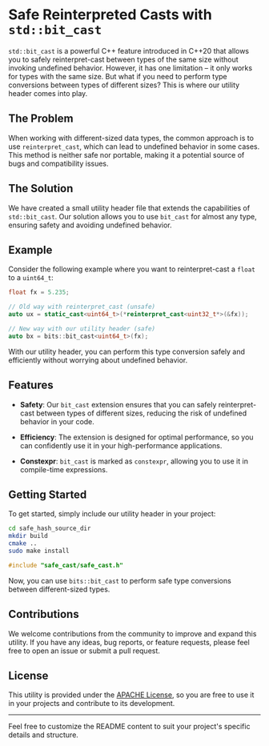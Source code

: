 
# Safe Reinterpreted Casts with `std::bit_cast`

`std::bit_cast` is a powerful C++ feature introduced in C++20 that allows you to safely reinterpret-cast between types of the same size without invoking undefined behavior. However, it has one limitation – it only works for types with the same size. But what if you need to perform type conversions between types of different sizes? This is where our utility header comes into play.

## The Problem

When working with different-sized data types, the common approach is to use `reinterpret_cast`, which can lead to undefined behavior in some cases. This method is neither safe nor portable, making it a potential source of bugs and compatibility issues.

## The Solution

We have created a small utility header file that extends the capabilities of `std::bit_cast`. Our solution allows you to use `bit_cast` for almost any type, ensuring safety and avoiding undefined behavior.

## Example

Consider the following example where you want to reinterpret-cast a `float` to a `uint64_t`:

```cpp
float fx = 5.235;

// Old way with reinterpret_cast (unsafe)
auto ux = static_cast<uint64_t>(*reinterpret_cast<uint32_t*>(&fx));

// New way with our utility header (safe)
auto bx = bits::bit_cast<uint64_t>(fx);
```

With our utility header, you can perform this type conversion safely and efficiently without worrying about undefined behavior.

## Features

- **Safety**: Our `bit_cast` extension ensures that you can safely reinterpret-cast between types of different sizes, reducing the risk of undefined behavior in your code.

- **Efficiency**: The extension is designed for optimal performance, so you can confidently use it in your high-performance applications.

- **Constexpr**: `bit_cast` is marked as `constexpr`, allowing you to use it in compile-time expressions.

## Getting Started

To get started, simply include our utility header in your project:
```bash
cd safe_hash_source_dir
mkdir build
cmake ..
sudo make install
```

```cpp
#include "safe_cast/safe_cast.h"
```

Now, you can use `bits::bit_cast` to perform safe type conversions between different-sized types.

## Contributions

We welcome contributions from the community to improve and expand this utility. If you have any ideas, bug reports, or feature requests, please feel free to open an issue or submit a pull request.

## License

This utility is provided under the [APACHE License](LICENSE), so you are free to use it in your projects and contribute to its development.

---

Feel free to customize the README content to suit your project's specific details and structure.
